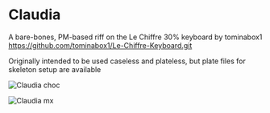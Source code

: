 # Claudia
A bare-bones, PM-based riff on the Le Chiffre 30% keyboard by tominabox1 https://github.com/tominabox1/Le-Chiffre-Keyboard.git

Originally intended to be used caseless and plateless, but plate files for skeleton setup are available

![Claudia choc](https://user-images.githubusercontent.com/69826495/145114778-6f0fade8-2348-45cc-8897-6663280fc42a.jpeg)

![Claudia mx](https://user-images.githubusercontent.com/69826495/145114783-9377d505-96f0-4ca2-9c3a-e4ac3f289a7a.jpeg)
